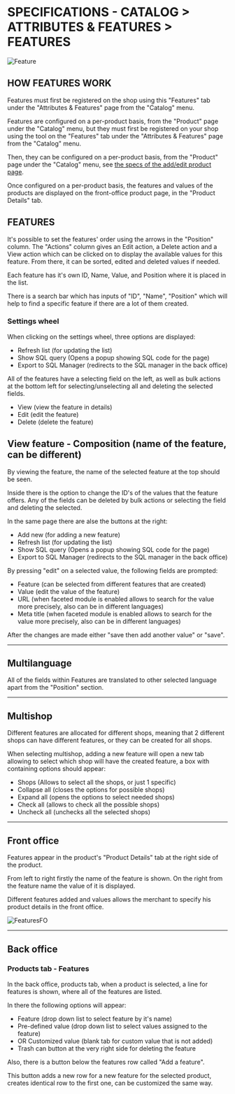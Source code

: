 # SPECIFICATIONS - CATALOG > ATTRIBUTES & FEATURES > FEATURES


![Feature](prestashop-specs/static/img/Features.png)

## HOW FEATURES WORK

Features must first be registered on the shop using this "Features" tab under the "Attributes & Features" page from the "Catalog" menu.

Features are configured on a per-product basis, from the "Product" page under the "Catalog" menu, but they must first be registered on your shop using the tool on the "Features" tab under the "Attributes & Features" page from the "Catalog" menu.

Then, they can be configured on a per-product basis, from the "Product" page under the "Catalog" menu, see [the specs of the add/edit product page](.../products/add-edit.md).

Once configured on a per-product basis, the features and values of the products are displayed on the front-office product page, in the "Product Details" tab.

## FEATURES

It's possible to set the features' order using the arrows in the "Position" column. The "Actions" column gives an Edit action, a Delete action and a View action which can be clicked on to display the available values for this feature. From there, it can be sorted, edited and deleted values if needed.

Each feature has it's own ID, Name, Value, and Position where it is placed in the list.

There is a search bar which has inputs of "ID", "Name", "Position" which will help to find a specific feature if there are a lot of them created.

### Settings wheel
When clicking on the settings wheel, three options are displayed:

 - Refresh list (for updating the list)
 - Show SQL query (Opens a popup showing SQL code for the page)
 - Export to SQL Manager (redirects to the SQL manager in the back office)
 
 
 All of the features have a selecting field on the left, as well as bulk actions at the bottom left for selecting/unselecting all and deleting the selected fields.
 
  - View (view the feature in details)
  - Edit (edit the feature)
  - Delete (delete the feature)
 
 
 ## View feature - Composition (name of the feature, can be different)
 
 By viewing the feature, the name of the selected feature at the top should be seen.
 
 Inside there is the option to change the ID's of the values that the feature offers. Any of the fields can be deleted by bulk actions or selecting the field and deleting the selected.
 
 In the same page there are alse the buttons at the right:
 
  - Add new (for adding a new feature)
  - Refresh list (for updating the list)
  - Show SQL query (Opens a popup showing SQL code for the page)
  - Export to SQL Manager (redirects to the SQL manager in the back office)
 
 By pressing "edit" on a selected value, the following fields are prompted:
 
  - Feature (can be selected from different features that are created)
  - Value (edit the value of the feature)
  - URL (when faceted module is enabled allows to search for the value more precisely, also can be in different languages)
  - Meta title (when faceted module is enabled allows to search for the value more precisely, also can be in different languages)
  
After the changes are made either "save then add another value" or "save".

---


## Multilanguage

All of the fields within Features are translated to other selected language apart from the "Position" section.


---

## Multishop

Different features are allocated for different shops, meaning that 2 different shops can have different features, or they can be created for all shops.

When selecting multishop, adding a new feature will open a new tab allowing to select which shop will have the created feature, a box with containing options should appear:

 - Shops (Allows to select all the shops, or just 1 specific)
 - Collapse all (closes the options for possible shops)
 - Expand all (opens the options to select needed shops)
 - Check all (allows to check all the possible shops)
 - Uncheck all (unchecks all the selected shops)
 
 
 
---

## Front office

Features appear in the product's "Product Details" tab at the right side of the product.

From left to right firstly the name of the feature is shown. On the right from the feature name the value of it is displayed.

Different features added and values allows the merchant to specify his product details in the front office.


![FeaturesFO](prestashop-specs/static/img/FeaturesFO.png)




---

## Back office

### Products tab - Features


In the back office, products tab, when a product is selected, a line for features is shown, where all of the features are listed.

In there the following options will appear:

 - Feature (drop down list to select feature by it's name)
 - Pre-defined value (drop down list to select values assigned to the feature)
 - OR Customized value (blank tab for custom value that is not added)
 - Trash can button at the very right side for deleting the feature
 

Also, there is a button below the features row called "Add a feature".

This button adds a new row for a new feature for the selected product, creates identical row to the first one, can be customized the same way.


 
 



 
 
 

